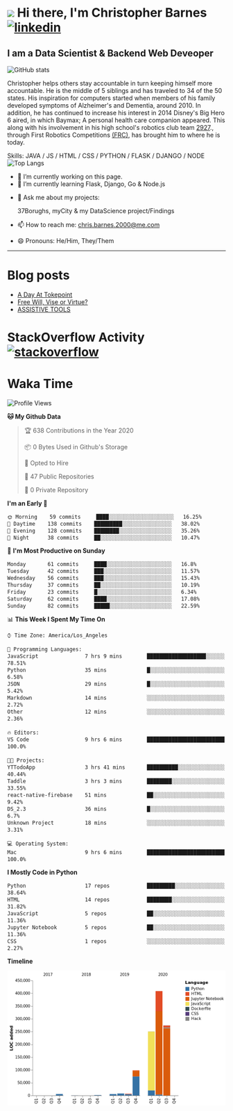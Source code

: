 # <img src="https://raw.githubusercontent.com/sidbelbase/sidbelbase/master/wave.gif" width="30px"> Hi there, I'm Christopher Barnes [<img src='https://cdn.jsdelivr.net/npm/simple-icons@3.0.1/icons/linkedin.svg' alt='linkedin' height='40'>](https://www.linkedin.com/in/chrisbarnes2000/)
<!-- [<img src='https://cdn.jsdelivr.net/npm/simple-icons@3.0.1/icons/instagram.svg' alt='instagram' height='40'>](https://www.instagram.com/dragon_dominant/)
[<img src='https://cdn.jsdelivr.net/npm/simple-icons@3.0.1/icons/twitter.svg' alt='twitter' height='40'>](https://twitter.com/Dragon_Dominant) -->

## I am a Data Scientist & Backend Web Deveoper

![GitHub stats](https://github-readme-stats.vercel.app/api?username=ChrisBarnes7404&show_icons=true&hide_title=true)

<!-- ![I am a Data Scientist](https://arturssmirnovs.github.io/github-profile-readme-generator/images/banner.png) -->

Christopher helps others stay accountable in turn keeping himself more accountable. He is the middle of 5 siblings and has traveled to 34 of the 50 states. His inspiration for computers started when members of his family developed symptoms of Alzheimer's and Dementia, around 2010. In addition, he has continued to increase his interest in 2014 Disney's Big Hero 6 aired, in which Baymax; A personal health care companion appeared. This along with his involvement in his high school's robotics club team [2927](https://frc-events.firstinspires.org/team/2927)., through First Robotics Competitions [(FRC)](https://www.firstinspires.org/robotics/frc), has brought him to where he is today.

Skills: JAVA / JS / HTML / CSS / PYTHON / FLASK / DJANGO / NODE
![Top Langs](https://github-readme-stats.vercel.app/api/top-langs/?username=ChrisBarnes7404&layout=compact)

- 🔭 I’m currently working on this page.
- 🌱 I’m currently learning Flask, Django, Go & Node.js
<!-- - 👯 I’m looking to collaborate on -  -->
<!-- - 🤔 I’m looking for help with -  -->
- 💬 Ask me about my projects:

    37Borughs, myCity & my DataScience project/Findings
- 📫 How to reach me: chris.barnes.2000@me.com
- 😄 Pronouns: He/Him, They/Them
<!-- - ⚡ Fun fact: -  -->

---

<!-- ![Profile views](https://gpvc.arturio.dev/ChrisBarnes7404) -->

# Blog posts
<!-- BLOG-POST-LIST:START -->
- [A Day At Tokepoint](https://medium.com/@christopher.barnes/a-day-at-tokepoint-f8e7b2aec53d?source=rss-1448bbd2ea82------2)
- [Free Will, Vise or Virtue?](https://medium.com/@christopher.barnes/free-will-vise-or-virtue-ca3b54a37d9?source=rss-1448bbd2ea82------2)
- [ASSISTIVE TOOLS](https://medium.com/@christopher.barnes/assistive-tools-5910f4623b15?source=rss-1448bbd2ea82------2)
<!-- BLOG-POST-LIST:END -->

# StackOverflow Activity [<img src='https://cdn.jsdelivr.net/npm/simple-icons@3.0.1/icons/stackoverflow.svg' alt='stackoverflow' height='40'>](https://stackoverflow.com/users/13986242)
<!-- STACKOVERFLOW:START -->
<!-- STACKOVERFLOW:END -->

# Waka Time
<!--START_SECTION:waka-->
![Profile Views](http://img.shields.io/badge/Profile%20Views-3-blue)

**🐱 My Github Data** 

> 🏆 638 Contributions in the Year 2020
 > 
> 📦 0 Bytes Used in Github's Storage 
 > 
> 💼 Opted to Hire
 > 
> 📜 47 Public Repositories
 > 
> 🔑 0 Private Repository 
 > 
**I'm an Early 🐤** 

```text
🌞 Morning    59 commits     ████░░░░░░░░░░░░░░░░░░░░░   16.25% 
🌆 Daytime    138 commits    █████████░░░░░░░░░░░░░░░░   38.02% 
🌃 Evening    128 commits    ████████░░░░░░░░░░░░░░░░░   35.26% 
🌙 Night      38 commits     ██░░░░░░░░░░░░░░░░░░░░░░░   10.47%

```
📅 **I'm Most Productive on Sunday** 

```text
Monday       61 commits     ████░░░░░░░░░░░░░░░░░░░░░   16.8% 
Tuesday      42 commits     ███░░░░░░░░░░░░░░░░░░░░░░   11.57% 
Wednesday    56 commits     ███░░░░░░░░░░░░░░░░░░░░░░   15.43% 
Thursday     37 commits     ██░░░░░░░░░░░░░░░░░░░░░░░   10.19% 
Friday       23 commits     █░░░░░░░░░░░░░░░░░░░░░░░░   6.34% 
Saturday     62 commits     ████░░░░░░░░░░░░░░░░░░░░░   17.08% 
Sunday       82 commits     █████░░░░░░░░░░░░░░░░░░░░   22.59%

```


📊 **This Week I Spent My Time On** 

```text
⌚︎ Time Zone: America/Los_Angeles

💬 Programming Languages: 
JavaScript               7 hrs 9 mins        ███████████████████░░░░░░   78.51% 
Python                   35 mins             █░░░░░░░░░░░░░░░░░░░░░░░░   6.58% 
JSON                     29 mins             █░░░░░░░░░░░░░░░░░░░░░░░░   5.42% 
Markdown                 14 mins             ░░░░░░░░░░░░░░░░░░░░░░░░░   2.72% 
Other                    12 mins             ░░░░░░░░░░░░░░░░░░░░░░░░░   2.36%

🔥 Editors: 
VS Code                  9 hrs 6 mins        █████████████████████████   100.0%

🐱‍💻 Projects: 
YTTodoApp                3 hrs 41 mins       ██████████░░░░░░░░░░░░░░░   40.44% 
Taddle                   3 hrs 3 mins        ████████░░░░░░░░░░░░░░░░░   33.55% 
react-native-firebase    51 mins             ██░░░░░░░░░░░░░░░░░░░░░░░   9.42% 
DS_2.3                   36 mins             █░░░░░░░░░░░░░░░░░░░░░░░░   6.7% 
Unknown Project          18 mins             ░░░░░░░░░░░░░░░░░░░░░░░░░   3.31%

💻 Operating System: 
Mac                      9 hrs 6 mins        █████████████████████████   100.0%

```

**I Mostly Code in Python** 

```text
Python                   17 repos            █████████░░░░░░░░░░░░░░░░   38.64% 
HTML                     14 repos            ████████░░░░░░░░░░░░░░░░░   31.82% 
JavaScript               5 repos             ██░░░░░░░░░░░░░░░░░░░░░░░   11.36% 
Jupyter Notebook         5 repos             ██░░░░░░░░░░░░░░░░░░░░░░░   11.36% 
CSS                      1 repos             ░░░░░░░░░░░░░░░░░░░░░░░░░   2.27%

```


**Timeline**

![Chart not found](https://github.com/ChrisBarnes7404/ChrisBarnes7404/blob/master/charts/bar_graph.png) 


<!--END_SECTION:waka-->

<!-- ### Readme inspiration from

[<img align="left" src="https://github-readme-stats.vercel.app/api/pin/?username=arturssmirnovs&repo=github-profile-readme-generator" />
](https://github.com/arturssmirnovs/github-profile-readme-generator)

[<img src="https://github-readme-stats.vercel.app/api/pin/?username=anuraghazra&repo=github-readme-stats" />
](https://github.com/anuraghazra/github-readme-stats)

<br>

[<img align="left" src="https://github-readme-stats.vercel.app/api/pin/?username=gautamkrishnar&repo=blog-post-workflow" />
](https://github.com/gautamkrishnar/blog-post-workflow)

[<img src="https://github-readme-stats.vercel.app/api/pin/?username=anmol098&repo=waka-readme-stats" />
](https://github.com/anmol098/waka-readme-stats)

<br>

[<img align="left" src="https://github-readme-stats.vercel.app/api/pin/?username=avinal&repo=Profile-Readme-WakaTime" />
](https://github.com/avinal/Profile-Readme-WakaTime)

-->
